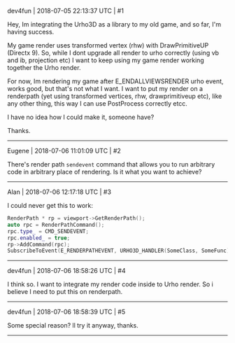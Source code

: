 dev4fun | 2018-07-05 22:13:37 UTC | #1

Hey, Im integrating the Urho3D as a library to my old game, and so far, I'm having success. 

My game render uses transformed vertex (rhw) with DrawPrimitiveUP (Directx 9). So, while I dont upgrade all render to urho correctly (using vb and ib, projection etc) I want to keep using my game render working together the Urho render. 

For now, Im rendering my game after E_ENDALLVIEWSRENDER urho event, works good, but that's not what I want. I want to put my render on a renderpath (yet using transformed vertices, rhw, drawprimitiveup etc), like any other thing, this way I can use PostProcess correctly etcc.

I have no idea how I could make it, someone have?

Thanks.

-------------------------

Eugene | 2018-07-06 11:01:09 UTC | #2

There's render path `sendevent` command that allows you to run arbitrary code in arbitrary place of rendering. Is it what you want to achieve?

-------------------------

Alan | 2018-07-06 12:17:18 UTC | #3

I could never get this to work:
```C++
RenderPath * rp = viewport->GetRenderPath();
auto rpc = RenderPathCommand();
rpc.type_ = CMD_SENDEVENT;
rpc.enabled_ = true;
rp->AddCommand(rpc);
SubscribeToEvent(E_RENDERPATHEVENT, URHO3D_HANDLER(SomeClass, SomeFunc));
```

-------------------------

dev4fun | 2018-07-06 18:58:26 UTC | #4

I think so. I want to integrate my render code inside to Urho render. So i believe I need to put this on renderpath.

-------------------------

dev4fun | 2018-07-06 18:58:39 UTC | #5

Some special reason? ll try it anyway, thanks.

-------------------------

